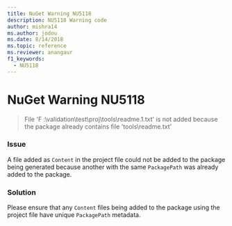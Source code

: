 ```yaml
---
title: NuGet Warning NU5118
description: NU5118 Warning code
author: mishra14
ms.author: jodou
ms.date: 8/14/2018
ms.topic: reference
ms.reviewer: anangaur
f1_keywords: 
  - NU5118
---
```


# NuGet Warning NU5118
> File 'F :\validation\test\proj\tools\readme.1.txt' is not added because the package already contains file 'tools\readme.txt'

### Issue

A file added as `Content` in the project file could not be added to the package being generated because another with the same `PackagePath` was already added to the package.


### Solution

Please ensure that any `Content` files being added to the package using the project file have unique `PackagePath` metadata.

